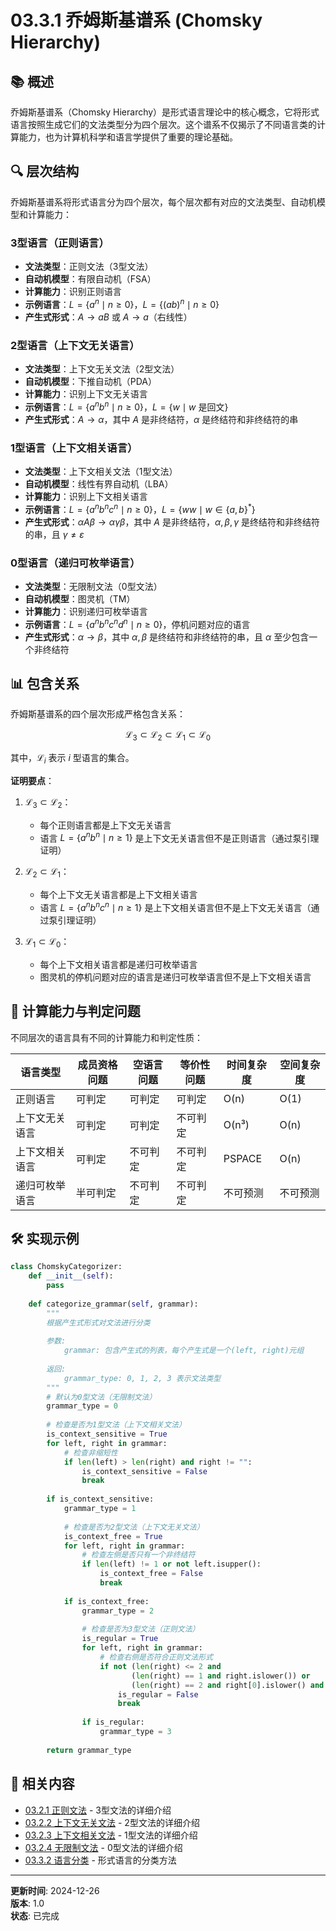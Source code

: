 # 03.3.1 乔姆斯基谱系 (Chomsky Hierarchy)

## 📚 概述

乔姆斯基谱系（Chomsky Hierarchy）是形式语言理论中的核心概念，它将形式语言按照生成它们的文法类型分为四个层次。这个谱系不仅揭示了不同语言类的计算能力，也为计算机科学和语言学提供了重要的理论基础。

## 🔍 层次结构

乔姆斯基谱系将形式语言分为四个层次，每个层次都有对应的文法类型、自动机模型和计算能力：

### 3型语言（正则语言）

- **文法类型**：正则文法（3型文法）
- **自动机模型**：有限自动机（FSA）
- **计算能力**：识别正则语言
- **示例语言**：$L = \{a^n \mid n \geq 0\}$，$L = \{(ab)^n \mid n \geq 0\}$
- **产生式形式**：$A \to aB$ 或 $A \to a$（右线性）

### 2型语言（上下文无关语言）

- **文法类型**：上下文无关文法（2型文法）
- **自动机模型**：下推自动机（PDA）
- **计算能力**：识别上下文无关语言
- **示例语言**：$L = \{a^n b^n \mid n \geq 0\}$，$L = \{w \mid w \text{ 是回文}\}$
- **产生式形式**：$A \to \alpha$，其中 $A$ 是非终结符，$\alpha$ 是终结符和非终结符的串

### 1型语言（上下文相关语言）

- **文法类型**：上下文相关文法（1型文法）
- **自动机模型**：线性有界自动机（LBA）
- **计算能力**：识别上下文相关语言
- **示例语言**：$L = \{a^n b^n c^n \mid n \geq 0\}$，$L = \{ww \mid w \in \{a,b\}^*\}$
- **产生式形式**：$\alpha A \beta \to \alpha \gamma \beta$，其中 $A$ 是非终结符，$\alpha, \beta, \gamma$ 是终结符和非终结符的串，且 $\gamma \neq \varepsilon$

### 0型语言（递归可枚举语言）

- **文法类型**：无限制文法（0型文法）
- **自动机模型**：图灵机（TM）
- **计算能力**：识别递归可枚举语言
- **示例语言**：$L = \{a^n b^n c^n d^n \mid n \geq 0\}$，停机问题对应的语言
- **产生式形式**：$\alpha \to \beta$，其中 $\alpha, \beta$ 是终结符和非终结符的串，且 $\alpha$ 至少包含一个非终结符

## 📊 包含关系

乔姆斯基谱系的四个层次形成严格包含关系：

$$\mathcal{L}_3 \subset \mathcal{L}_2 \subset \mathcal{L}_1 \subset \mathcal{L}_0$$

其中，$\mathcal{L}_i$ 表示 $i$ 型语言的集合。

**证明要点**：

1. $\mathcal{L}_3 \subset \mathcal{L}_2$：
   - 每个正则语言都是上下文无关语言
   - 语言 $L = \{a^n b^n \mid n \geq 1\}$ 是上下文无关语言但不是正则语言（通过泵引理证明）

2. $\mathcal{L}_2 \subset \mathcal{L}_1$：
   - 每个上下文无关语言都是上下文相关语言
   - 语言 $L = \{a^n b^n c^n \mid n \geq 1\}$ 是上下文相关语言但不是上下文无关语言（通过泵引理证明）

3. $\mathcal{L}_1 \subset \mathcal{L}_0$：
   - 每个上下文相关语言都是递归可枚举语言
   - 图灵机的停机问题对应的语言是递归可枚举语言但不是上下文相关语言

## 🔄 计算能力与判定问题

不同层次的语言具有不同的计算能力和判定性质：

| 语言类型 | 成员资格问题 | 空语言问题 | 等价性问题 | 时间复杂度 | 空间复杂度 |
|----------|--------------|------------|------------|------------|------------|
| 正则语言 | 可判定 | 可判定 | 可判定 | O(n) | O(1) |
| 上下文无关语言 | 可判定 | 可判定 | 不可判定 | O(n³) | O(n) |
| 上下文相关语言 | 可判定 | 不可判定 | 不可判定 | PSPACE | O(n) |
| 递归可枚举语言 | 半可判定 | 不可判定 | 不可判定 | 不可预测 | 不可预测 |

## 🛠️ 实现示例

```python
class ChomskyCategorizer:
    def __init__(self):
        pass
        
    def categorize_grammar(self, grammar):
        """
        根据产生式形式对文法进行分类
        
        参数:
            grammar: 包含产生式的列表，每个产生式是一个(left, right)元组
            
        返回:
            grammar_type: 0, 1, 2, 3 表示文法类型
        """
        # 默认为0型文法（无限制文法）
        grammar_type = 0
        
        # 检查是否为1型文法（上下文相关文法）
        is_context_sensitive = True
        for left, right in grammar:
            # 检查非缩短性
            if len(left) > len(right) and right != "":
                is_context_sensitive = False
                break
        
        if is_context_sensitive:
            grammar_type = 1
            
            # 检查是否为2型文法（上下文无关文法）
            is_context_free = True
            for left, right in grammar:
                # 检查左侧是否只有一个非终结符
                if len(left) != 1 or not left.isupper():
                    is_context_free = False
                    break
            
            if is_context_free:
                grammar_type = 2
                
                # 检查是否为3型文法（正则文法）
                is_regular = True
                for left, right in grammar:
                    # 检查右侧是否符合正则文法形式
                    if not (len(right) <= 2 and 
                           (len(right) == 1 and right.islower()) or
                           (len(right) == 2 and right[0].islower() and right[1].isupper())):
                        is_regular = False
                        break
                
                if is_regular:
                    grammar_type = 3
        
        return grammar_type
```

## 🔗 相关内容

- [03.2.1 正则文法](../03.2_Formal_Grammars/03.2.1_Regular_Grammar.md) - 3型文法的详细介绍
- [03.2.2 上下文无关文法](../03.2_Formal_Grammars/03.2.2_Context_Free_Grammar.md) - 2型文法的详细介绍
- [03.2.3 上下文相关文法](../03.2_Formal_Grammars/03.2.3_Context_Sensitive_Grammar.md) - 1型文法的详细介绍
- [03.2.4 无限制文法](../03.2_Formal_Grammars/03.2.4_Unrestricted_Grammar.md) - 0型文法的详细介绍
- [03.3.2 语言分类](./03.3.2_Language_Classification.md) - 形式语言的分类方法

---

**更新时间**: 2024-12-26  
**版本**: 1.0  
**状态**: 已完成
